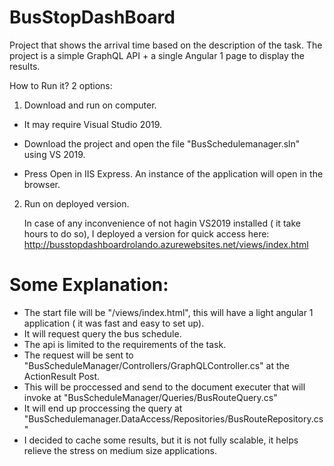 # BusStopDashBoard
Project that shows the arrival time based on the description of the task.
The project is a simple GraphQL API + a single Angular 1 page to display the results.


How to Run it?
2 options:

1) Download and run on computer.

 - It may require Visual Studio 2019.

 - Download the project and open the file "BusSchedulemanager.sln" using VS 2019.

 - Press Open in IIS Express. An instance of the application will open in the browser.
    
2) Run on deployed version.

   In case of any inconvenience of not hagin VS2019 installed ( it take hours to do so), I deployed a version for quick access here:       http://busstopdashboardrolando.azurewebsites.net/views/index.html


# Some Explanation:

- The start file will be "/views/index.html", this will have a light angular 1 application ( it was fast and easy to set up).
- It will request query the bus schedule.
- The api is limited to the requirements of the task.
- The request will be sent to "BusScheduleManager/Controllers/GraphQLController.cs" at the ActionResult Post.
- This will be proccessed and send to the document executer that will invoke at "BusScheduleManager/Queries/BusRouteQuery.cs"
- It will end up proccessing the query at "BusSchedulemanager.DataAccess/Repositories/BusRouteRepository.cs"
- I decided to cache some results, but it is not fully scalable, it helps relieve the stress on medium size applications. 
